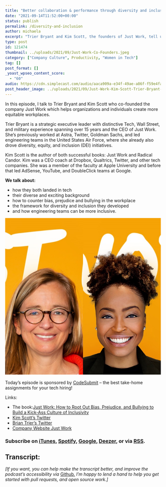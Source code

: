 ```yaml
---
title: "Better collaboration & performance through diversity and inclusion"
date: "2021-09-14T11:52:00+00:00"
status: publish
permalink: /diversity-and-inclusion
author: michaela
excerpt: "Trier Bryant and Kim Scott, the founders of Just Work, tell us how we can create more equitable workplaces."
type: post
id: 121474
thumbnail: ../uploads/2021/09/Just-Work-Co-Founders.jpeg
category: ["Company Culture", Productivity, "Women in Tech"]
tag: []
post_format: []
_yoast_wpseo_content_score:
  - "60"
audio: https://cdn.simplecast.com/audio/aaca909a-e34f-49ae-a86f-f59e4fa807f0/episodes/c36a32bc-7e5b-4bec-8c16-9f874e199b47/audio/a40f5daa-dc97-48bb-849a-7fbd79fd7e2e/default_tc.mp3
post_header_image: ../uploads/2021/09/Just-Work-Kim-Scott-Trier-Bryant-Bg-2.jpg
---
```


In this episode, I talk to Trier Bryant and Kim Scott who co-founded the company Just Work which helps organizations and individuals create more equitable workplaces.

Trier Bryant is a strategic executive leader with distinctive Tech, Wall Street, and military experience spanning over 15 years and the CEO of Just Work. She’s previously worked at Astra, Twitter, Goldman Sachs, and led engineering teams in the United States Air Force, where she already also drove diversity, equity, and inclusion (DEI) initiatives.

Kim Scott is the author of both successful books: Just Work and Radical Candor. Kim was a CEO coach at Dropbox, Qualtrics, Twitter, and other tech companies. She was a member of the faculty at Apple University and before that led AdSense, YouTube, and DoubleClick teams at Google.

**We talk about:**

- how they both landed in tech
- their diverse and exciting background
- how to counter bias, prejudice and bullying in the workplace
- the framework for diversity and inclusion they developed
- and how engineering teams can be more inclusive.

![](../uploads/2021/09/Just-Work-Co-Founder-Logo.jpg)

Today’s episode is sponsored by [CodeSubmit](https://codesubmit.io/) – the best take-home assignments for your tech hiring!

Links:

- The book:[Just Work: How to Root Out Bias, Prejudice, and Bullying to Build a Kick-Ass Culture of Inclusivity](https://www.amazon.com/gp/product/1250203481/ref=as_li_tl?ie=UTF8&camp=1789&creative=9325&creativeASIN=1250203481&linkCode=as2&tag=mgreiler-20&linkId=de1fb52b5f8f81f04603aa0196d15ec4)
- [Kim Scott’s Twitter](https://twitter.com/kimballscott)
- [Brian Trier’s Twitter](https://twitter.com/trier?lang=en)
- [Company Website Just Work](https://www.justworktogether.com/)

### Subscribe on [iTunes](https://podcasts.apple.com/at/podcast/software-engineering-unlocked/id1477527378?l=en), [Spotify](https://open.spotify.com/show/2wz1OneBIDXpbBYeuyIsJL?si=2I0R0HuaTLK6RT0f7lDIFg), [Google](https://www.google.com/podcasts?feed=aHR0cHM6Ly9mZWVkcy5zaW1wbGVjYXN0LmNvbS9LMV9tdjBDSg%3D%3D), [Deezer](https://www.deezer.com/show/465682), or via [RSS](https://www.software-engineering-unlocked.com/subscribe/).

## Transcript:

_\[If you want, you can help make the transcript better, and improve the podcast’s accessibility via_ [Github](https://github.com/mgreiler/se-unlocked/tree/master/Transcripts)_[.](https://github.com/mgreiler/se-unlocked/tree/master/Transcripts) I’m happy to lend a hand to help you get started with pull requests, and open source work.\]_
